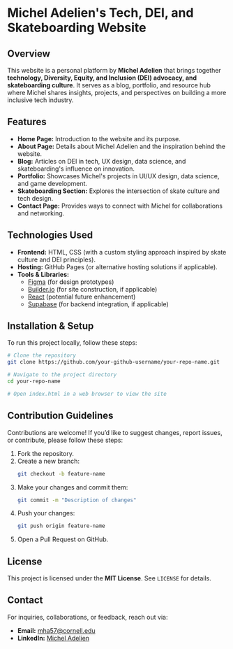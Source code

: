 # Michel Adelien's Tech, DEI, and Skateboarding Website

## Overview
This website is a personal platform by **Michel Adelien** that brings together **technology, Diversity, Equity, and Inclusion (DEI) advocacy, and skateboarding culture**. It serves as a blog, portfolio, and resource hub where Michel shares insights, projects, and perspectives on building a more inclusive tech industry.

## Features
- **Home Page:** Introduction to the website and its purpose.
- **About Page:** Details about Michel Adelien and the inspiration behind the website.
- **Blog:** Articles on DEI in tech, UX design, data science, and skateboarding's influence on innovation.
- **Portfolio:** Showcases Michel's projects in UI/UX design, data science, and game development.
- **Skateboarding Section:** Explores the intersection of skate culture and tech design.
- **Contact Page:** Provides ways to connect with Michel for collaborations and networking.

## Technologies Used
- **Frontend:** HTML, CSS (with a custom styling approach inspired by skate culture and DEI principles).
- **Hosting:** GitHub Pages (or alternative hosting solutions if applicable).
- **Tools & Libraries:**
  - [Figma](https://www.figma.com/) (for design prototypes)
  - [Builder.io](https://www.builder.io/) (for site construction, if applicable)
  - [React](https://react.dev/) (potential future enhancement)
  - [Supabase](https://supabase.com/) (for backend integration, if applicable)

## Installation & Setup
To run this project locally, follow these steps:

```sh
# Clone the repository
git clone https://github.com/your-github-username/your-repo-name.git

# Navigate to the project directory
cd your-repo-name

# Open index.html in a web browser to view the site
```

## Contribution Guidelines
Contributions are welcome! If you’d like to suggest changes, report issues, or contribute, please follow these steps:

1. Fork the repository.
2. Create a new branch:
   ```sh
   git checkout -b feature-name
   ```
3. Make your changes and commit them:
   ```sh
   git commit -m "Description of changes"
   ```
4. Push your changes:
   ```sh
   git push origin feature-name
   ```
5. Open a Pull Request on GitHub.

## License
This project is licensed under the **MIT License**. See `LICENSE` for details.

## Contact
For inquiries, collaborations, or feedback, reach out via:
- **Email:** [mha57@cornell.edu](mailto:mha57@cornell.edu)
- **LinkedIn:** [Michel Adelien](https://www.linkedin.com/in/michel-adelien/)
